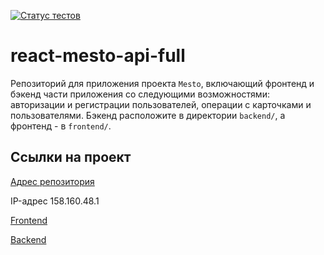 [![Статус тестов](../../actions/workflows/tests.yml/badge.svg)](../../actions/workflows/tests.yml)

# react-mesto-api-full
Репозиторий для приложения проекта `Mesto`, включающий фронтенд и бэкенд части приложения со следующими возможностями: авторизации и регистрации пользователей, операции с карточками и пользователями. Бэкенд расположите в директории `backend/`, а фронтенд - в `frontend/`. 



## Ссылки на проект

[Адрес репозитория](https://github.com/finlandka/react-mesto-api-full-gha)

IP-адрес 158.160.48.1

[Frontend](https://voloh.nomoredomainsicu.ru/)

[Backend](https://api.voloh.nomoredomainsicu.ru/)
